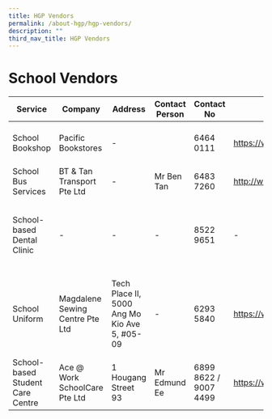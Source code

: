```yaml
---
title: HGP Vendors
permalink: /about-hgp/hgp-vendors/
description: ""
third_nav_title: HGP Vendors
---
```

# School Vendors

| Service | Company | Address | Contact Person | Contact No | Website | Additional Info |
| -------- | -------- | -------- | -------- | -------- | -------- | -------- |
| School Bookshop     | Pacific Bookstores    | -     |      | 6464 0111    | https://www.pacificbookstores.com/    | Opening Hours: 8.30am - 3.30pm     |
| School Bus Services     | BT & Tan Transport Pte Ltd    | -    | Mr Ben Tan    | 6483 7260     | http://www.btntan.com/    | -     |
| School-based Dental Clinic     | -     | - | -     | 8522 9651     | -     | Opening Hours: Mon - Thurs: 8am - 5.30pm, Fri: 8am - 5pm. Lunch time: 1pm - 2pm     |
| School Uniform     | Magdalene Sewing Centre Pte Ltd     | Tech Place II, 5000 Ang Mo Kio Ave 5, #05-09     | -     | 6293 5840     | https://www.magdalene.com.sg/    | Opening Hours: Mon to Fri: 9am to 4pm. Sat & Sun: Closed (Strictly for appointments only)    |
| School-based Student Care Centre     | Ace @ Work SchoolCare Pte Ltd     | 1 Hougang Street 93     | Mr Edmund Ee | 6899 8622 / 9007 4499| https://www.aceatwork.com.sg/     | c/o Hougang Pri Sch     |